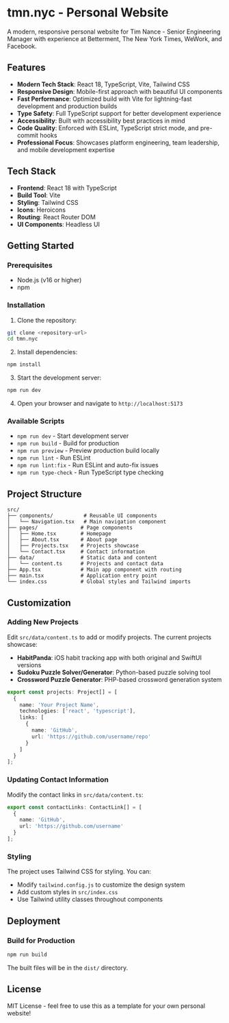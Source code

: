 # tmn.nyc - Personal Website

A modern, responsive personal website for Tim Nance - Senior Engineering Manager with experience at Betterment, The New York Times, WeWork, and Facebook.

## Features

- **Modern Tech Stack**: React 18, TypeScript, Vite, Tailwind CSS
- **Responsive Design**: Mobile-first approach with beautiful UI components
- **Fast Performance**: Optimized build with Vite for lightning-fast development and production builds
- **Type Safety**: Full TypeScript support for better development experience
- **Accessibility**: Built with accessibility best practices in mind
- **Code Quality**: Enforced with ESLint, TypeScript strict mode, and pre-commit hooks
- **Professional Focus**: Showcases platform engineering, team leadership, and mobile development expertise

## Tech Stack

- **Frontend**: React 18 with TypeScript
- **Build Tool**: Vite
- **Styling**: Tailwind CSS
- **Icons**: Heroicons
- **Routing**: React Router DOM
- **UI Components**: Headless UI

## Getting Started

### Prerequisites

- Node.js (v16 or higher)
- npm

### Installation

1. Clone the repository:
```bash
git clone <repository-url>
cd tmn.nyc
```

2. Install dependencies:
```bash
npm install
```

3. Start the development server:
```bash
npm run dev
```

4. Open your browser and navigate to `http://localhost:5173`

### Available Scripts

- `npm run dev` - Start development server
- `npm run build` - Build for production
- `npm run preview` - Preview production build locally
- `npm run lint` - Run ESLint
- `npm run lint:fix` - Run ESLint and auto-fix issues
- `npm run type-check` - Run TypeScript type checking

## Project Structure

```
src/
├── components/          # Reusable UI components
│   └── Navigation.tsx   # Main navigation component
├── pages/              # Page components
│   ├── Home.tsx        # Homepage
│   ├── About.tsx       # About page
│   ├── Projects.tsx    # Projects showcase
│   └── Contact.tsx     # Contact information
├── data/               # Static data and content
│   └── content.ts      # Projects and contact data
├── App.tsx             # Main app component with routing
├── main.tsx            # Application entry point
└── index.css           # Global styles and Tailwind imports
```

## Customization

### Adding New Projects

Edit `src/data/content.ts` to add or modify projects. The current projects showcase:

- **HabitPanda**: iOS habit tracking app with both original and SwiftUI versions
- **Sudoku Puzzle Solver/Generator**: Python-based puzzle solving tool
- **Crossword Puzzle Generator**: PHP-based crossword generation system

```typescript
export const projects: Project[] = [
  {
    name: 'Your Project Name',
    technologies: ['react', 'typescript'],
    links: [
      {
        name: 'GitHub',
        url: 'https://github.com/username/repo'
      }
    ]
  }
];
```

### Updating Contact Information

Modify the contact links in `src/data/content.ts`:

```typescript
export const contactLinks: ContactLink[] = [
  {
    name: 'GitHub',
    url: 'https://github.com/username'
  }
];
```

### Styling

The project uses Tailwind CSS for styling. You can:

- Modify `tailwind.config.js` to customize the design system
- Add custom styles in `src/index.css`
- Use Tailwind utility classes throughout components

## Deployment

### Build for Production

```bash
npm run build
```

The built files will be in the `dist/` directory.

## License

MIT License - feel free to use this as a template for your own personal website!
